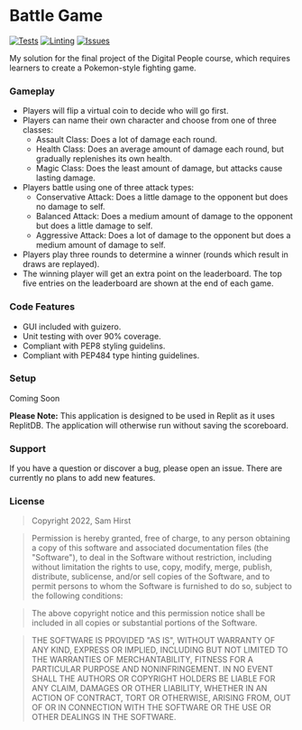 # Battle Game

[![Tests](https://github.com/Naeviant/Battle-Game/actions/workflows/tests.yml/badge.svg)](https://github.com/Naeviant/Battle-Game/actions/workflows/tests.yml)
[![Linting](https://github.com/Naeviant/Battle-Game/actions/workflows/linting.yml/badge.svg)](https://github.com/Naeviant/Battle-Game/actions/workflows/linting.yml)
[![Issues](https://img.shields.io/github/issues-search?label=Issues&logo=GitHub&query=repo%3ANaeviant%2FBattle-Game%20is%3Aopen)](https://img.shields.io/github/issues-search?label=Issues&logo=GitHub&query=repo%3ANaeviant%2FBattle-Game%20is%3Aopen)

My solution for the final project of the Digital People course, which requires learners to create a Pokemon-style fighting game.

### Gameplay

- Players will flip a virtual coin to decide who will go first.
- Players can name their own character and choose from one of three classes:
    - Assault Class: Does a lot of damage each round.
    - Health Class: Does an average amount of damage each round, but gradually replenishes its own health.
    - Magic Class: Does the least amount of damage, but attacks cause lasting damage.
- Players battle using one of three attack types:
    - Conservative Attack: Does a little damage to the opponent but does no damage to self.
    - Balanced Attack: Does a medium amount of damage to the opponent but does a little damage to self.
    - Aggressive Attack: Does a lot of damage to the opponent but does a medium amount of damage to self.
- Players play three rounds to determine a winner (rounds which result in draws are replayed).
- The winning player will get an extra point on the leaderboard. The top five entries on the leaderboard are shown at the end of each game.

### Code Features

- GUI included with guizero.
- Unit testing with over 90% coverage.
- Compliant with PEP8 styling guidelins.
- Compliant with PEP484 type hinting guidelines.

### Setup

Coming Soon


**Please Note:** This application is designed to be used in Replit as it uses ReplitDB. The application will otherwise run without saving the scoreboard.

### Support

If you have a question or discover a bug, please open an issue. There are currently no plans to add new features.

### License

> Copyright 2022, Sam Hirst

> Permission is hereby granted, free of charge, to any person obtaining a copy of this software and associated documentation files (the "Software"), to deal in the Software without restriction, including without limitation the rights to use, copy, modify, merge, publish, distribute, sublicense, and/or sell copies of the Software, and to permit persons to whom the Software is furnished to do so, subject to the following conditions:

> The above copyright notice and this permission notice shall be included in all copies or substantial portions of the Software.

> THE SOFTWARE IS PROVIDED "AS IS", WITHOUT WARRANTY OF ANY KIND, EXPRESS OR IMPLIED, INCLUDING BUT NOT LIMITED TO THE WARRANTIES OF MERCHANTABILITY, FITNESS FOR A PARTICULAR PURPOSE AND NONINFRINGEMENT. IN NO EVENT SHALL THE AUTHORS OR COPYRIGHT HOLDERS BE LIABLE FOR ANY CLAIM, DAMAGES OR OTHER LIABILITY, WHETHER IN AN ACTION OF CONTRACT, TORT OR OTHERWISE, ARISING FROM, OUT OF OR IN CONNECTION WITH THE SOFTWARE OR THE USE OR OTHER DEALINGS IN THE SOFTWARE.
